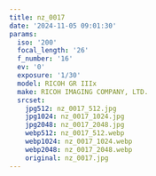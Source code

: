 ```yaml
---
title: nz_0017
date: '2024-11-05 09:01:30'
params:
  iso: '200'
  focal_length: '26'
  f_number: '16'
  ev: '0'
  exposure: '1/30'
  model: RICOH GR IIIx
  make: RICOH IMAGING COMPANY, LTD.
  srcset:
    jpg512: nz_0017_512.jpg
    jpg1024: nz_0017_1024.jpg
    jpg2048: nz_0017_2048.jpg
    webp512: nz_0017_512.webp
    webp1024: nz_0017_1024.webp
    webp2048: nz_0017_2048.webp
    original: nz_0017.jpg
---
```

